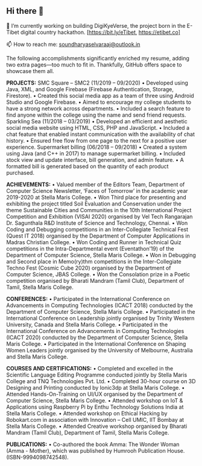 ## Hi there 👋

<!--
**happie-sou/happie-sou** is a ✨ _special_ ✨ repository because its `README.md` (this file) appears on your GitHub profile.

Here are some ideas to get you started:

- 🔭 I’m currently working on ...
- 🌱 I’m currently learning ...
- 👯 I’m looking to collaborate on ...
- 🤔 I’m looking for help with ...
- 💬 Ask me about ...
- 📫 How to reach me: ...
- 😄 Pronouns: ...
- ⚡ Fun fact: ...
-->
🔭 I’m currently working on building DigiKyeVerse, the project born in the E-Tibet digital country hackathon. [https://bit.ly/eTibet, https://etibet.co]

📫 How to reach me: soundharyaselvaraaj@outlook.in

The following accomplishments significantly enriched my resume, adding two extra pages—too much to fit in. Thankfully, GitHub offers space to showcase them all.

**PROJECTS:**
SMC Square – SMC2 (11/2019 – 09/2020)
      •	Developed using Java, XML, and Google Firebase (Firebase Authentication, Storage, Firestore).
      •	Created this social media app as a team of three using Android Studio and Google Firebase.
      • Aimed to encourage my college students to have a strong network across departments.
      • Included a search feature to find anyone within the college using the name and send friend requests.
Sparkling Sea (11/2018 – 03/2019)
      •	Developed an efficient and aesthetic social media website using HTML, CSS, PHP and JavaScript.
      •	Included a chat feature that enabled instant communication with the availability of chat history.
      •	Ensured free flow from one page to the next for a positive user experience.
Supermarket billing (06/2018 – 09/2018)
      •	Created a system using Java (and C++ in 2017) to manage supermarket billing.
      •	Included stock view and update interface, bill generation, and admin feature.
      •	A formatted bill is generated based on the quantity of each product purchased.
      
**ACHIEVEMENTS:**
      •	Valued member of the Editors Team, Department of Computer Science Newsletter, ‘Faces of Tomorrow’ in the academic year 2019-2020 at Stella Maris College.
      •	Won Third place for presenting and exhibiting the project titled Soil Evaluation and Conservation under the theme Sustainable Cities and Communities in the 10th International Project Competition and Exhibition (VISAI 2020) organised by Vel Tech Rangarajan Dr. Sagunthala R&D Institute of Science and Technology, Chennai.
      •	Won Coding and Debugging competitions in an Inter-Collegiate Technical Fest (Quest IT 2018) organised by the Department of Computer Applications in Madras Christian College.
      •	Won Coding and Runner in Technical Quiz competitions in the Intra-Departmental event (Eventathon’19) of the Department of Computer Science, Stella Maris College.
      •	Won in Debugging and Second place in Memo(ry)thm competitions in the Inter-Collegiate Techno Fest (Cosmic Cube 2020) organised by the Department of Computer Science, JBAS College.
      •	Won the Consolation prize in a Poetic competition organised by Bharati Mandram (Tamil Club), Department of Tamil, Stella Maris College.

**CONFERENCES:**
      •	Participated in the International Conference on Advancements in Computing Technologies (ICACT 2018) conducted by the Department of Computer Science, Stella Maris College.
      •	Participated in the International Conference on Leadership jointly organised by Trinity Western University, Canada and Stella Maris College.
      •	Participated in the International Conference on Advancements in Computing Technologies (ICACT 2020) conducted by the Department of Computer Science, Stella Maris College. 
      •	Participated in the International Conference on Shaping Women Leaders jointly organised by the University of Melbourne, Australia and Stella Maris College.
      
**COURSES AND CERTIFICATIONS:**
      •	Completed and excelled in the Scientific Language Editing Programme conducted jointly by Stella Maris College and TNQ Technologies Pvt. Ltd.
      •	Completed 30-hour course on 3D Designing and Printing conducted by Ionic3dp at Stella Maris College.
      •	Attended Hands-On-Training on UI/UX organised by the Department of Computer Science, Stella Maris College.
      •	Attended workshop on IoT & Applications using Raspberry Pi by Enthu Technology Solutions India at Stella Maris College.
      •	Attended workshop on Ethical Hacking by Robokart.com in association with Innovation – Cell UMIC, IIT Bombay at Stella Maris College.
      •	Attended Creative workshop organised by Bharati Mandram (Tamil Club), Department of Tamil, Stella Maris College.

**PUBLICATIONS:**
      •	Co-authored the book Amma: The Wonder Woman (Amma - Mother), which was published by Humrooh Publication House. (ISBN-9994098742548).
